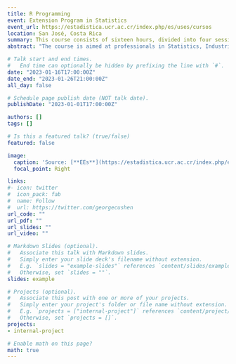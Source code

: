 ```yaml
---
title: R Programming
event: Extension Program in Statistics
event_url: https://estadistica.ucr.ac.cr/index.php/es/uses/cursos
location: San José, Costa Rica
summary: This course consists of sixteen hours, divided into four sessions each. The purpose of the course is to provide the student with the starting point to use the R programming language. Using this language, the student can read and create data, manipulate objects, generate different types of data visualization, and obtain basic statistics. More details to email [uses.ee@ucr.ac.cr](uses.ee@ucr.ac.cr).
abstract: "The course is aimed at professionals in Statistics, Industrial Engineering, Economics, Food Technology, Agronomy, Biology, Medicine, and other disciplines that require a high statistical component in research. This course consists of sixteen hours, divided into four sessions each. The purpose of the course is to provide the student with the starting point to use the R programming language. Using this language, the student can read and create data, manipulate objects, generate different types of data visualization, and obtain basic statistics. **More details to email** [uses.ee@ucr.ac.cr](uses.ee@ucr.ac.cr)."

# Talk start and end times.
#   End time can optionally be hidden by prefixing the line with `#`.
date: "2023-01-16T17:00:00Z"
date_end: "2023-01-26T21:00:00Z"
all_day: false

# Schedule page publish date (NOT talk date).
publishDate: "2023-01-01T17:00:00Z"

authors: []
tags: []

# Is this a featured talk? (true/false)
featured: false

image:
  caption: 'Source: [**EEs**](https://estadistica.ucr.ac.cr/index.php/es/uses/cursos?fbclid=IwAR3e88o-H9oGg1HHa_5i1VeS_GBMbQ9wLgSyeqKYhKrMnRryoJZYlU3RyLY)'
  focal_point: Right

links:
#- icon: twitter
#  icon_pack: fab
#  name: Follow
#  url: https://twitter.com/georgecushen
url_code: ""
url_pdf: ""
url_slides: ""
url_video: ""

# Markdown Slides (optional).
#   Associate this talk with Markdown slides.
#   Simply enter your slide deck's filename without extension.
#   E.g. `slides = "example-slides"` references `content/slides/example-slides.md`.
#   Otherwise, set `slides = ""`.
slides: example

# Projects (optional).
#   Associate this post with one or more of your projects.
#   Simply enter your project's folder or file name without extension.
#   E.g. `projects = ["internal-project"]` references `content/project/deep-learning/index.md`.
#   Otherwise, set `projects = []`.
projects:
- internal-project

# Enable math on this page?
math: true
---
```


